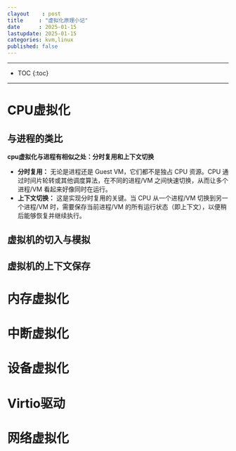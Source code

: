 ```yaml
---
clayout    : post
title     : "虚拟化原理小记"
date      : 2025-01-15
lastupdate: 2025-01-15
categories: kvm,linux
published: false
---
```


----

* TOC
{:toc}

----

# CPU虚拟化

## 与进程的类比

**cpu虚拟化与进程有相似之处：分时复用和上下文切换**

- **分时复用：** 无论是进程还是 Guest VM，它们都不是独占 CPU 资源。CPU 通过时间片轮转或其他调度算法，在不同的进程/VM 之间快速切换，从而让多个进程/VM 看起来好像同时在运行。
- **上下文切换：** 这是实现分时复用的关键。当 CPU 从一个进程/VM 切换到另一个进程/VM 时，需要保存当前进程/VM 的所有运行状态（即上下文），以便稍后能够恢复并继续执行。

## 虚拟机的切入与模拟

## 虚拟机的上下文保存

# 内存虚拟化

# 中断虚拟化

# 设备虚拟化

# Virtio驱动

# 网络虚拟化